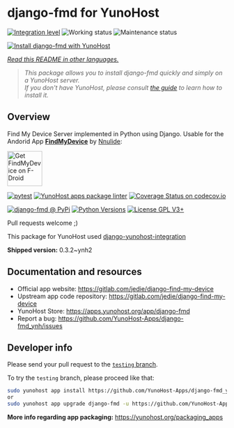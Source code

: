 <!--
N.B.: This README was automatically generated by <https://github.com/YunoHost/apps/tree/master/tools/readme_generator>
It shall NOT be edited by hand.
-->

# django-fmd for YunoHost

[![Integration level](https://dash.yunohost.org/integration/django-fmd.svg)](https://dash.yunohost.org/appci/app/django-fmd) ![Working status](https://ci-apps.yunohost.org/ci/badges/django-fmd.status.svg) ![Maintenance status](https://ci-apps.yunohost.org/ci/badges/django-fmd.maintain.svg)

[![Install django-fmd with YunoHost](https://install-app.yunohost.org/install-with-yunohost.svg)](https://install-app.yunohost.org/?app=django-fmd)

*[Read this README in other languages.](./ALL_README.md)*

> *This package allows you to install django-fmd quickly and simply on a YunoHost server.*  
> *If you don't have YunoHost, please consult [the guide](https://yunohost.org/install) to learn how to install it.*

## Overview

Find My Device Server implemented in Python using Django.
Usable for the Andorid App [**FindMyDevice**](https://gitlab.com/Nulide/findmydevice/) by [Nnulide](https://nulide.de/):

[<img src="https://fdroid.gitlab.io/artwork/badge/get-it-on.png" alt="Get FindMyDevice on F-Droid" height="80">](https://f-droid.org/packages/de.nulide.findmydevice/)

[![pytest](https://github.com/YunoHost-Apps/django-fmd_ynh/actions/workflows/pytest.yml/badge.svg?branch=master)](https://github.com/YunoHost-Apps/django-fmd_ynh/actions/workflows/pytest.yml) [![YunoHost apps package linter](https://github.com/YunoHost-Apps/django-fmd_ynh/actions/workflows/package_linter.yml/badge.svg)](https://github.com/YunoHost-Apps/django-fmd_ynh/actions/workflows/package_linter.yml) [![Coverage Status on codecov.io](https://codecov.io/gh/YunoHost-Apps/django-fmd_ynh/branch/master/graph/badge.svg)](https://codecov.io/gh/YunoHost-Apps/django-fmd_ynh)

[![django-fmd @ PyPi](https://img.shields.io/pypi/v/django-fmd?label=django-fmd%20%40%20PyPi)](https://pypi.org/project/django-fmd/)
[![Python Versions](https://img.shields.io/pypi/pyversions/django-fmd)](https://gitlab.com/jedie/django-find-my-device/-/blob/main/pyproject.toml)
[![License GPL V3+](https://img.shields.io/pypi/l/django-fmd)](https://gitlab.com/jedie/django-find-my-device/-/blob/main/LICENSE)

Pull requests welcome ;)

This package for YunoHost used [django-yunohost-integration](https://github.com/YunoHost-Apps/django_yunohost_integration)


**Shipped version:** 0.3.2~ynh2
## Documentation and resources

- Official app website: <https://gitlab.com/jedie/django-find-my-device>
- Upstream app code repository: <https://gitlab.com/jedie/django-find-my-device>
- YunoHost Store: <https://apps.yunohost.org/app/django-fmd>
- Report a bug: <https://github.com/YunoHost-Apps/django-fmd_ynh/issues>

## Developer info

Please send your pull request to the [`testing` branch](https://github.com/YunoHost-Apps/django-fmd_ynh/tree/testing).

To try the `testing` branch, please proceed like that:

```bash
sudo yunohost app install https://github.com/YunoHost-Apps/django-fmd_ynh/tree/testing --debug
or
sudo yunohost app upgrade django-fmd -u https://github.com/YunoHost-Apps/django-fmd_ynh/tree/testing --debug
```

**More info regarding app packaging:** <https://yunohost.org/packaging_apps>
